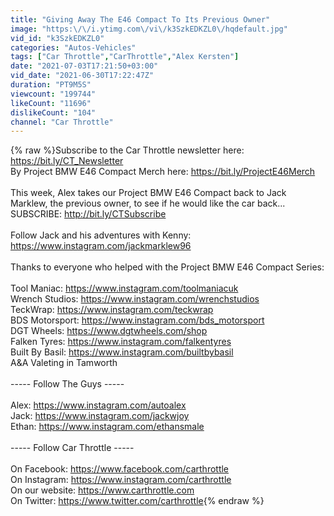 ```yaml
---
title: "Giving Away The E46 Compact To Its Previous Owner"
image: "https:\/\/i.ytimg.com\/vi\/k3SzkEDKZL0\/hqdefault.jpg"
vid_id: "k3SzkEDKZL0"
categories: "Autos-Vehicles"
tags: ["Car Throttle","CarThrottle","Alex Kersten"]
date: "2021-07-03T17:21:50+03:00"
vid_date: "2021-06-30T17:22:47Z"
duration: "PT9M5S"
viewcount: "199744"
likeCount: "11696"
dislikeCount: "104"
channel: "Car Throttle"
---
```

{% raw %}Subscribe to the Car Throttle newsletter here: <a rel="nofollow" target="blank" href="https://bit.ly/CT_Newsletter">https://bit.ly/CT_Newsletter</a><br />By Project BMW E46 Compact Merch here: <a rel="nofollow" target="blank" href="https://bit.ly/ProjectE46Merch">https://bit.ly/ProjectE46Merch</a><br /><br />This week, Alex takes our Project BMW E46 Compact back to Jack Marklew, the previous owner, to see if he would like the car back...<br />SUBSCRIBE: <a rel="nofollow" target="blank" href="http://bit.ly/CTSubscribe​​">http://bit.ly/CTSubscribe​​</a><br /><br />Follow Jack and his adventures with Kenny: <a rel="nofollow" target="blank" href="https://www.instagram.com/jackmarklew96">https://www.instagram.com/jackmarklew96</a><br /><br />Thanks to everyone who helped with the Project BMW E46 Compact Series:<br /><br />Tool Maniac: <a rel="nofollow" target="blank" href="https://www.instagram.com/toolmaniacuk">https://www.instagram.com/toolmaniacuk</a><br />Wrench Studios: <a rel="nofollow" target="blank" href="https://www.instagram.com/wrenchstudios">https://www.instagram.com/wrenchstudios</a><br />TeckWrap: <a rel="nofollow" target="blank" href="https://www.instagram.com/teckwrap">https://www.instagram.com/teckwrap</a><br />BDS Motorsport: <a rel="nofollow" target="blank" href="https://www.instagram.com/bds_motorsport">https://www.instagram.com/bds_motorsport</a><br />DGT Wheels: <a rel="nofollow" target="blank" href="https://www.dgtwheels.com/shop">https://www.dgtwheels.com/shop</a><br />Falken Tyres: <a rel="nofollow" target="blank" href="https://www.instagram.com/falkentyres">https://www.instagram.com/falkentyres</a><br />Built By Basil: <a rel="nofollow" target="blank" href="https://www.instagram.com/builtbybasil">https://www.instagram.com/builtbybasil</a><br />A&amp;A Valeting in Tamworth<br /><br />----- Follow The Guys -----<br /><br />Alex: <a rel="nofollow" target="blank" href="https://www.instagram.com/autoalex">https://www.instagram.com/autoalex</a><br />Jack: <a rel="nofollow" target="blank" href="https://www.instagram.com/jackwjoy">https://www.instagram.com/jackwjoy</a><br />Ethan: <a rel="nofollow" target="blank" href="https://www.instagram.com/ethansmale">https://www.instagram.com/ethansmale</a><br /><br />----- Follow Car Throttle -----<br /><br />On Facebook: <a rel="nofollow" target="blank" href="https://www.facebook.com/carthrottle​​​​">https://www.facebook.com/carthrottle​​​​</a><br />On Instagram: <a rel="nofollow" target="blank" href="https://www.instagram.com/carthrottle">https://www.instagram.com/carthrottle</a><br />On our website: <a rel="nofollow" target="blank" href="https://www.carthrottle.com​​​​">https://www.carthrottle.com​​​​</a><br />On Twitter: <a rel="nofollow" target="blank" href="https://www.twitter.com/carthrottle">https://www.twitter.com/carthrottle</a>{% endraw %}
